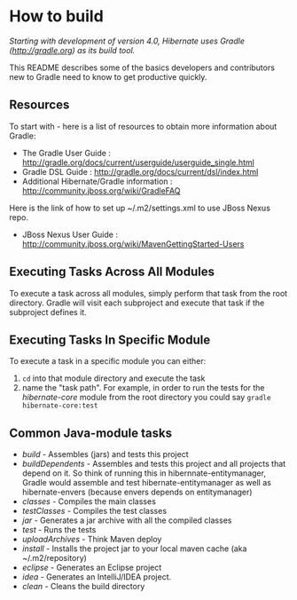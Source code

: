 How to build
============

*Starting with development of version 4.0, Hibernate uses Gradle (http://gradle.org) as its build tool.*

This README describes some of the basics developers and contributors new to Gradle need to know to get productive quickly.

Resources
---------

To start with - here is a list of resources to obtain more information about Gradle:

* The Gradle User Guide : http://gradle.org/docs/current/userguide/userguide_single.html
* Gradle DSL Guide : http://gradle.org/docs/current/dsl/index.html
* Additional Hibernate/Gradle information : http://community.jboss.org/wiki/GradleFAQ

Here is the link of how to set up ~/.m2/settings.xml to use JBoss Nexus repo.

* JBoss Nexus User Guide : http://community.jboss.org/wiki/MavenGettingStarted-Users

Executing Tasks Across All Modules
----------------------------------

To execute a task across all modules, simply perform that task from the root directory.  Gradle will visit each
subproject and execute that task if the subproject defines it.

Executing Tasks In Specific Module
----------------------------------

To execute a task in a specific module you can either:
1. `cd` into that module directory and execute the task
2. name the "task path".  For example, in order to run the tests for the _hibernate-core_ module from the root directory you could say `gradle hibernate-core:test`

Common Java-module tasks
------------------------

* _build_ - Assembles (jars) and tests this project
* _buildDependents_ - Assembles and tests this project and all projects that depend on it.  So think of running this in hibernnate-entitymanager, Gradle would assemble and test hibernate-entitymanager as well as hibernate-envers (because envers depends on entitymanager)
* _classes_ - Compiles the main classes
* _testClasses_ - Compiles the test classes
* _jar_ - Generates a jar archive with all the compiled classes
* _test_ - Runs the tests
* _uploadArchives_ - Think Maven deploy
* _install_ - Installs the project jar to your local maven cache (aka ~/.m2/repository)
* _eclipse_ - Generates an Eclipse project
* _idea_ - Generates an IntelliJ/IDEA project.
* _clean_ - Cleans the build directory